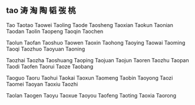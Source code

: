 tao  涛 淘 陶 韬 弢 桃
---

Tao Taotao Taowei Taoling Taode Taosheng Taoxian Taokun Taonian Taodan Taolin Taopeng Taoqin Taochen 

Taolun Taofan Taoshuo Taowen Taoxin Taohong Taoying Taowai Taoming Taoqi  Taozhuo Taoyuan Taoning 

Taozhai Taozha Taoshuang Taoping Taojuan Taojun Taoren Taozhu Taopan Taodi Taofen Taorui Taoze Taobang 

Taoguo Taoru Taohui Taokai Taoxun Taomeng Taobin Taoyong Taozi  Taomei  Taoyan Taoxiu Taozhi 

Taolan Taogen Taoyu Taoxue Taoyou Taofeng Taoting Taoxia Taorong 
